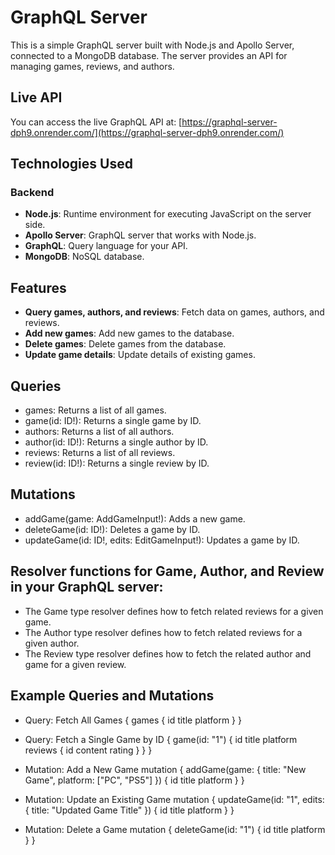 # GraphQL Server

This is a simple GraphQL server built with Node.js and Apollo Server, connected to a MongoDB database. The server provides an API for managing games, reviews, and authors.

## Live API

You can access the live GraphQL API at: [https://graphql-server-dph9.onrender.com/](https://graphql-server-dph9.onrender.com/)

## Technologies Used

### Backend

- **Node.js**: Runtime environment for executing JavaScript on the server side.
- **Apollo Server**: GraphQL server that works with Node.js.
- **GraphQL**: Query language for your API.
- **MongoDB**: NoSQL database.

## Features

- **Query games, authors, and reviews**: Fetch data on games, authors, and reviews.
- **Add new games**: Add new games to the database.
- **Delete games**: Delete games from the database.
- **Update game details**: Update details of existing games.

## Queries

- games: Returns a list of all games.
- game(id: ID!): Returns a single game by ID.
- authors: Returns a list of all authors.
- author(id: ID!): Returns a single author by ID.
- reviews: Returns a list of all reviews.
- review(id: ID!): Returns a single review by ID.

## Mutations

- addGame(game: AddGameInput!): Adds a new game.
- deleteGame(id: ID!): Deletes a game by ID.
- updateGame(id: ID!, edits: EditGameInput!): Updates a game by ID.

## Resolver functions for Game, Author, and Review in your GraphQL server:

- The Game type resolver defines how to fetch related reviews for a given game.
- The Author type resolver defines how to fetch related reviews for a given author.
- The Review type resolver defines how to fetch the related author and game for a given review.

## Example Queries and Mutations

- Query: Fetch All Games
  {
  games {
  id
  title
  platform
  }
  }

- Query: Fetch a Single Game by ID
  {
  game(id: "1") {
  id
  title
  platform
  reviews {
  id
  content
  rating
  }
  }
  }

- Mutation: Add a New Game
  mutation {
  addGame(game: { title: "New Game", platform: ["PC", "PS5"] }) {
  id
  title
  platform
  }
  }

- Mutation: Update an Existing Game
  mutation {
  updateGame(id: "1", edits: { title: "Updated Game Title" }) {
  id
  title
  platform
  }
  }

- Mutation: Delete a Game
  mutation {
  deleteGame(id: "1") {
  id
  title
  platform
  }
  }
